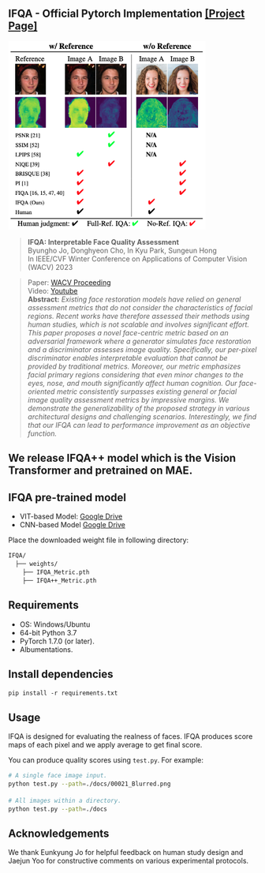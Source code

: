 ## IFQA - Official Pytorch Implementation [[Project Page]](https://sites.google.com/view/vcl-lab/publications/international-conference/ifqa_wacv23)

<img src="./docs/teaser.png" width="400">
 
> **IFQA: Interpretable Face Quality Assessment**<br>
> Byungho Jo, Donghyeon Cho, In Kyu Park, Sungeun Hong<br>
> In IEEE/CVF Winter Conference on Applications of Computer Vision (WACV) 2023

> Paper: [WACV Proceeding](https://openaccess.thecvf.com/content/WACV2023/html/Jo_IFQA_Interpretable_Face_Quality_Assessment_WACV_2023_paper.html) <br>
> Video: [Youtube](https://www.youtube.com/watch?v=h21KM5qRAXs) <br>
> **Abstract:** *Existing face restoration models have relied on general assessment metrics that do not consider the characteristics of facial regions.
Recent works have therefore assessed their methods using human studies, which is not scalable and involves significant effort. This paper proposes a novel face-centric metric based on an adversarial framework where a generator simulates face restoration and a discriminator assesses image quality. Specifically, our per-pixel discriminator enables interpretable evaluation that cannot be provided by traditional metrics. Moreover, our metric emphasizes facial primary regions considering that even minor changes to the eyes, nose, and mouth significantly affect human cognition. Our face-oriented metric consistently surpasses existing general or facial image quality assessment metrics by impressive margins. We demonstrate the generalizability of the proposed strategy in various architectural designs and challenging scenarios. Interestingly, we find that our IFQA can lead to performance improvement as an objective function.*
> 
## We release IFQA++ model which is the Vision Transformer and pretrained on MAE.

## IFQA pre-trained model
- VIT-based Model: [Google Drive](https://drive.google.com/file/d/1yQ9n7oitvSQzkxwijGocpftW_SbHid7C/view?usp=sharing) 
- CNN-based Model [Google Drive](https://drive.google.com/file/d/1aHxF39Mdg4R2dFiF_yx8HsJHy9lJaEZP/view?usp=sharing)

Place the downloaded weight file in following directory: 
```bash
IFQA/
  ├── weights/
    ├── IFQA_Metric.pth
    ├── IFQA++_Metric.pth
```

## Requirements
* OS: Windows/Ubuntu
* 64-bit Python 3.7
* PyTorch 1.7.0 (or later). <!--See https://pytorch.org for PyTorch install instructions.-->
* Albumentations. <!--See https://albumentations.ai/ for Albumentations install instructions.-->

## Install dependencies
```shell
pip install -r requirements.txt
```

## Usage
IFQA is designed for evaluating the realness of faces. IFQA produces score maps of each pixel and we apply average to get final score.

You can produce quality scores using `test.py`. For example:
```.bash
# A single face image input.
python test.py --path=./docs/00021_Blurred.png

# All images within a directory.
python test.py --path=./docs
```
 

## Acknowledgements

We thank Eunkyung Jo for helpful feedback on human study design and Jaejun Yoo for constructive comments on various experimental protocols.
